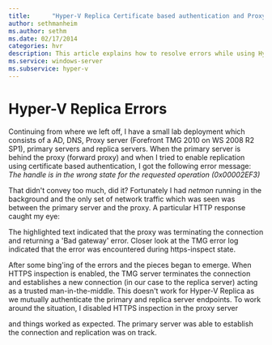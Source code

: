 ```yaml
---
title:      "Hyper-V Replica Certificate based authentication and Proxy servers"
author: sethmanheim
ms.author: sethm
ms.date: 02/17/2014
categories: hvr
description: This article explains how to resolve errors while using Hyper-V Replica Certificate based authentication and Proxy servers.
ms.service: windows-server
ms.subservice: hyper-v
---
```

# Hyper-V Replica Errors

Continuing from where we left off, I have a small lab deployment which consists of a AD, DNS, Proxy server (Forefront TMG 2010 on WS 2008 R2 SP1), primary servers and replica servers. When the primary server is behind the proxy (forward proxy) and when I tried to enable replication using certificate based authentication, I got the following error message: _The handle is in the wrong state for the requested operation (0x00002EF3)_

<!--[![Error 0x00002EF3](https://msdnshared.blob.core.windows.net/media/TNBlogsFS/prod.evol.blogs.technet.com/CommunityServer.Blogs.Components.WeblogFiles/00/00/00/50/45/metablogapi/image_thumb_3E561634.png)](https://msdnshared.blob.core.windows.net/media/TNBlogsFS/prod.evol.blogs.technet.com/CommunityServer.Blogs.Components.WeblogFiles/00/00/00/50/45/metablogapi/image_6A708274.png)-->

That didn't convey too much, did it? Fortunately I had _netmon_ running in the background and the only set of network traffic which was seen was between the primary server and the proxy. A particular HTTP response caught my eye:

<!--[![H T T P response](https://msdnshared.blob.core.windows.net/media/TNBlogsFS/prod.evol.blogs.technet.com/CommunityServer.Blogs.Components.WeblogFiles/00/00/00/50/45/metablogapi/image_thumb_584EF7B8.png)](https://msdnshared.blob.core.windows.net/media/TNBlogsFS/prod.evol.blogs.technet.com/CommunityServer.Blogs.Components.WeblogFiles/00/00/00/50/45/metablogapi/image_36CD3778.png)-->

The highlighted text indicated that the proxy was terminating the connection and returning a 'Bad gateway' error. Closer look at the TMG error log indicated that the error was encountered during https-inspect state. 

After some bing'ing of the errors and the pieces began to emerge. When HTTPS inspection is enabled, the TMG server terminates the connection and establishes a new connection (in our case to the replica server) acting as a trusted man-in-the-middle. This doesn't work for Hyper-V Replica as we mutually authenticate the primary and replica server endpoints. To work around the situation, I disabled HTTPS inspection in the proxy server

<!--[![H T T P S inspection disabled in proxy server](https://msdnshared.blob.core.windows.net/media/TNBlogsFS/prod.evol.blogs.technet.com/CommunityServer.Blogs.Components.WeblogFiles/00/00/00/50/45/metablogapi/image_thumb_2D9B3EFB.png)](https://msdnshared.blob.core.windows.net/media/TNBlogsFS/prod.evol.blogs.technet.com/CommunityServer.Blogs.Components.WeblogFiles/00/00/00/50/45/metablogapi/image_72B17B80.png)-->

and things worked as expected. The primary server was able to establish the connection and replication was on track.
